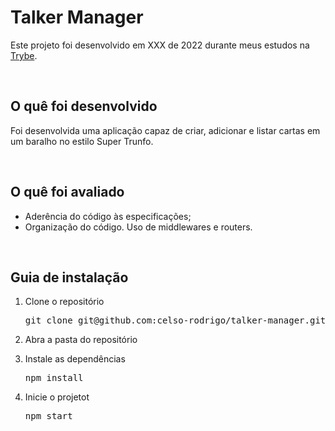 <h1>Talker Manager</h1>
<p>Este projeto foi desenvolvido em XXX de 2022 durante meus estudos na <a href="https://www.betrybe.com/">Trybe</a>.</p>

<br/>

<h2>O quê foi desenvolvido</h2>
<p>Foi desenvolvida uma aplicação capaz de criar, adicionar e listar cartas em um baralho no estilo Super Trunfo.<p>
<br/>
  
<h2>O quê foi avaliado</h2>
<ul>
  <li>Aderência do código às especificações;</li>
  <li>Organização do código. Uso de middlewares e routers.</li>
</ul>

<br/>

<h2>Guia de instalação</h2> 
<ol>
  <li>
    <p>Clone o repositório</p>
    <pre>git clone git@github.com:celso-rodrigo/talker-manager.git</pre>
  </li>
  <li>
    <p>Abra a pasta do repositório</p>
  </li>
  <li>
    <p>Instale as dependências</p>
    <pre>npm install</pre>
  </li>
  <li>
    <p>Inicie o projetot</p>
    <pre>npm start</pre>
  </li>
</ol>

